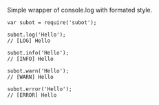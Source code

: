Simple wrapper of console.log with formated style.

```
var subot = require('subot');

subot.log('Hello');
// [LOG] Hello

subot.info('Hello');
// [INFO] Hello

subot.warn('Hello');
// [WARN] Hello

subot.error('Hello');
// [ERROR] Hello

```
